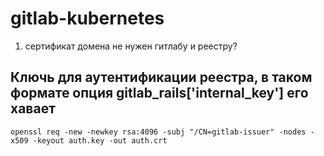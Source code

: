 # gitlab-kubernetes
1. сертификат домена не нужен гитлабу и реестру?

## Ключь для аутентификации реестра, в таком формате опция gitlab_rails['internal_key'] его хавает

```
openssl req -new -newkey rsa:4096 -subj "/CN=gitlab-issuer" -nodes -x509 -keyout auth.key -out auth.crt
```
